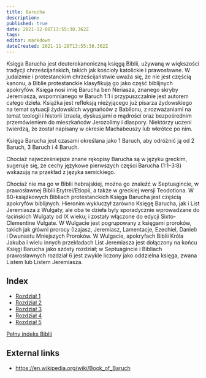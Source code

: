 ```yaml
---
title: Barucha
description: 
published: true
date: 2021-12-08T13:55:38.362Z
tags: 
editor: markdown
dateCreated: 2021-11-28T13:55:38.362Z
---
```


Księga Barucha jest deuterokanoniczną księgą Biblii, używaną w większości tradycji chrześcijańskich, takich jak kościoły katolickie i prawosławne. W judaizmie i protestanckim chrześcijaństwie uważa się, że nie jest częścią kanonu, a Biblie protestanckie klasyfikują go jako część biblijnych apokryfów. Księga nosi imię Barucha ben Neriasza, znanego skryby Jeremiasza, wspomnianego w Baruch 1:1 i przypuszczalnie jest autorem całego dzieła. Książka jest refleksją nieżyjącego już pisarza żydowskiego na temat sytuacji żydowskich wygnańców z Babilonu, z rozważaniami na temat teologii i historii Izraela, dyskusjami o mądrości oraz bezpośrednim przemówieniem do mieszkańców Jerozolimy i diaspory. Niektórzy uczeni twierdzą, że został napisany w okresie Machabeuszy lub wkrótce po nim.

Księga Barucha jest czasami określana jako 1 Baruch, aby odróżnić ją od 2 Baruch, 3 Baruch i 4 Baruch.

Chociaż najwcześniejsze znane rękopisy Barucha są w języku greckim, sugeruje się, że cechy językowe pierwszych części Barucha (1:1–3:8) wskazują na przekład z języka semickiego.

Chociaż nie ma go w Biblii hebrajskiej, można go znaleźć w Septuagincie, w prawosławnej Biblii Erytrei/Etiopii, a także w greckiej wersji Teodotiona. W 80-książkowych Bibliach protestanckich Księga Barucha jest częścią apokryfów biblijnych. Hieronim wykluczył zarówno Księgę Barucha, jak i List Jeremiasza z Wulgaty, ale oba te dzieła były sporadycznie wprowadzane do łacińskich Wulgaty od IX wieku; i zostały włączone do edycji Sixto-Clementine Vulgate. W Wulgacie jest pogrupowany z księgami proroków, takich jak główni prorocy (Izajasz, Jeremiasz, Lamentacje, Ezechiel, Daniel) i Dwunastu Mniejszych Proroków. W Wulgacie, apokryfach Biblii Króla Jakuba i wielu innych przekładach List Jeremiasza jest dołączony na końcu Księgi Barucha jako szósty rozdział; w Septuagincie i Bibliach prawosławnych rozdział 6 jest zwykle liczony jako oddzielna księga, zwana Listem lub Listem Jeremiasza.

## Index

- [Rozdział 1](/pl/Bible/Baruch/1)
- [Rozdział 2](/pl/Bible/Baruch/2)
- [Rozdział 3](/pl/Bible/Baruch/3)
- [Rozdział 4](/pl/Bible/Baruch/4)
- [Rozdział 5](/pl/Bible/Baruch/5)



[Pełny indeks Biblii](/pl/index/bible)


## External links

- https://en.wikipedia.org/wiki/Book_of_Baruch